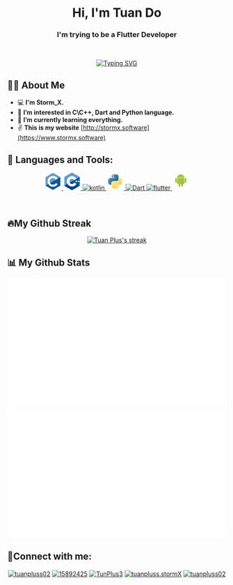 <h1 align="center">Hi, I'm Tuan Do</h1>
<h3 align="center">I'm trying to be a Flutter Developer</h3>
<br/>
<p align="center">
     <a href="https://git.io/typing-svg"><img src="https://readme-typing-svg.herokuapp.com?font=Fira+Code&pause=1000&width=435&lines=Form+Code+MeLy+Universe+with+love%E2%9D%A4%EF%B8%8F" alt="Typing SVG" /></a>
 </p>


## 🙋‍♂️ About Me

- 💻 **I'm Storm_X.**
- 👀 **I’m interested in C\C++, Dart and Python language.**
- 🌱 **I’m currently learning everything.**
- ✌ **This is my website** [http://stormx.software](https://www.stormx.software)

## 🚀 Languages and Tools:

<p align="center">
     <a href="https://www.cprogramming.com/" target="_blank"> <img src="https://raw.githubusercontent.com/devicons/devicon/master/icons/c/c-original.svg" alt="c" width="40" height="40"/> </a> 
     <a href="https://www.w3schools.com/cpp/" target="_blank"> <img src="https://raw.githubusercontent.com/devicons/devicon/master/icons/cplusplus/cplusplus-original.svg" alt="cplusplus" width="40" height="40"/> </a> 
     <a href="https://kotlinlang.org" target="_blank" rel="noreferrer"> <img src="https://www.vectorlogo.zone/logos/kotlinlang/kotlinlang-icon.svg" alt="kotlin" width="40" height="40"/> </a> 
       <a href="https://www.python.org" target="_blank"> <img src="https://raw.githubusercontent.com/devicons/devicon/master/icons/python/python-original.svg" alt="python" width="40" height="40"/> </a>
     <a href="https://dart.dev" target="_blank"> <img src="https://user-images.githubusercontent.com/82562559/188296010-65e9f026-ae0d-444e-ad7c-bda260960d82.png" alt="Dart" width="40" height="40"/> </a>
     <a href="https://flutter.dev" target="_blank"> <img src="https://user-images.githubusercontent.com/82562559/188295899-a6caaa1f-5f3b-4f50-90fa-12099bf9ec54.png" alt="flutter" width="40" height="40"/> </a>
          <a href="https://developer.android.com" target="_blank" rel="noreferrer"> <img src="https://raw.githubusercontent.com/devicons/devicon/master/icons/android/android-original-wordmark.svg" alt="android" width="40" height="40"/> </a>
 </p>
<br/>

## 🔥My Github Streak
<p align="center">
    <a href="https://github.com/Tuanpluss02/github-readme-streak-stats">
        <img title="🔥 Get streak stats for your profile at git.io/streak-stats" alt="Tuan Plus's streak" src="https://github-readme-streak-stats.herokuapp.com/?user=Tuanpluss02&theme=black-ice&hide_border=true&stroke=0000&background=060A0CD0"/>
    </a>
</p>

## 📊 My Github Stats

<!--   <br/> -->
<p align="center">
<img src="https://github.com/Tuanpluss02/github-stats./blob/master/generated/overview.svg#gh-dark-mode-only">
<img src="https://github.com/Tuanpluss02/github-stats./blob/master/generated/languages.svg#gh-dark-mode-only">
</p>
<!-- <br/> -->



## 🤝Connect with me:

<p align="center">
     <a href="https://www.linkedin.com/in/tuanpluss02/" target="blank"><img align="center" src="https://raw.githubusercontent.com/rahuldkjain/github-profile-readme-generator/master/src/images/icons/Social/linked-in-alt.svg" alt="tuanpluss02" height="30" width="40" /></a>
<a href="https://stackoverflow.com/users/15892425/tuan-plus" target="blank"><img align="center" src="https://raw.githubusercontent.com/rahuldkjain/github-profile-readme-generator/master/src/images/icons/Social/stack-overflow.svg" alt="15892425" height="30" width="40" /></a>    
<a href="https://twitter.com/TunPlus3" target="blank"><img align="center" src="https://raw.githubusercontent.com/rahuldkjain/github-profile-readme-generator/master/src/images/icons/Social/twitter.svg" alt="TunPlus3" height="30" width="40" /></a>    
<a href="https://www.facebook.com/tuanpluss.stormX/" target="blank"><img align="center" src="https://raw.githubusercontent.com/rahuldkjain/github-profile-readme-generator/master/src/images/icons/Social/facebook.svg" alt="tuanpluss.stormX" height="30" width="40" /></a>    
<a href="https://www.instagram.com/tuanpluss02/" target="blank"><img align="center" src="https://raw.githubusercontent.com/rahuldkjain/github-profile-readme-generator/master/src/images/icons/Social/instagram.svg" alt="tuanpluss02" height="30" width="40" /></a>
</p>
<!-- 
## 🎵Music

[![spotify-github-profile](https://spotify-github-profile.vercel.app/api/view?uid=zvpx9cjp3h574v2gc7av8sbun&cover_image=true&theme=default&bar_color=53b14f&bar_color_cover=false)](https://github.com/kittinan/spotify-github-profile) -->

<!---
Tuanpluss02/Tuanpluss02 is a ✨ special ✨ repository because its `README.md` (this file) appears on your GitHub profile.
You can click the Preview link to take a look at your changes.
--->
